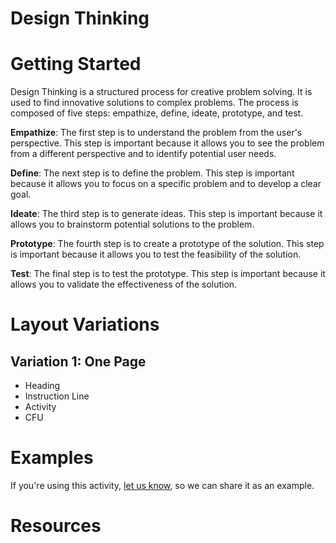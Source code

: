 # Design Thinking

# Getting Started

Design Thinking is a structured process for creative problem solving. It is used to find innovative solutions to complex problems. The process is composed of five steps: empathize, define, ideate, prototype, and test. 

**Empathize**: The first step is to understand the problem from the user's perspective. This step is important because it allows you to see the problem from a different perspective and to identify potential user needs. 

**Define**: The next step is to define the problem. This step is important because it allows you to focus on a specific problem and to develop a clear goal. 

**Ideate**: The third step is to generate ideas. This step is important because it allows you to brainstorm potential solutions to the problem. 

**Prototype**: The fourth step is to create a prototype of the solution. This step is important because it allows you to test the feasibility of the solution. 

**Test**: The final step is to test the prototype. This step is important because it allows you to validate the effectiveness of the solution.

# Layout Variations

## Variation 1: One Page

- Heading
- Instruction Line
- Activity
- CFU

# Examples
If you're using this activity, [let us know](https://github.com/Standards-and-Practices/structured-rapid-development/issues/new?assignees=&labels=documentation&template=example-submission.md&title=Example+of+%5Byour+pattern+here%5D), so we can share it as an example.
# Resources